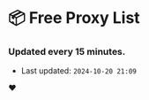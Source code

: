 # :package: Free Proxy List
### Updated every 15 minutes.

- Last updated: `2024-10-20 21:09`

:heart:
